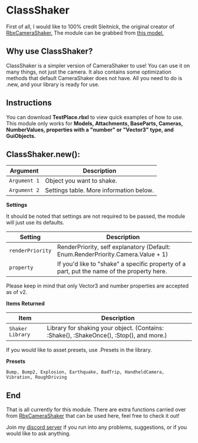 # ClassShaker

First of all, I would like to 100% credit Sleitnick, the original creator of [RbxCameraShaker.](https://github.com/Sleitnick/RbxCameraShaker/tree/master)
The module can be grabbed from [this model.](https://create.roblox.com/store/asset/78454246632452/ClassShaker)

## Why use ClassShaker?
ClassShaker is a simpler version of CameraShaker to use! You can use it on many things, not just the camera. It also contains some optimization methods that default CameraShaker does not have. All you need to do is .new, and your library is ready for use.

## Instructions
You can download **TestPlace.rbxl** to view quick examples of how to use.
This module only works for **Models, Attachments, BaseParts, Cameras, NumberValues, properties with a "number" or "Vector3" type, and GuiObjects.**

## ClassShaker.new():

| Argument | Description |
| ------ | ----------- |
| `Argument 1` | Object you want to shake. |
| `Argument 2` | Settings table. More information below. |

**Settings**

It should be noted that settings are not required to be passed, the module will just use its defaults.

| Setting | Description |
| ------ | ----------- |
| `renderPriority` | RenderPriority, self explanatory (Default: Enum.RenderPriority.Camera.Value + 1) |
| `property` | If you'd like to "shake" a specific property of a part, put the name of the property here. |

Please keep in mind that only Vector3 and number properties are accepted as of v2.

**Items Returned**

| Item | Description |
| ------ | ----------- |
| `Shaker Library` | Library for shaking your object. (Contains: :Shake(), :ShakeOnce(), :Stop(), and more.) |

If you would like to asset presets, use .Presets in the library.

**Presets**
```
Bump, Bump2, Explosion, Earthquake, BadTrip, HandheldCamera, Vibration, RoughDriving
```

## End

That is all currently for this module. There are extra functions carried over from [RbxCameraShaker](https://github.com/Sleitnick/RbxCameraShaker/tree/master) that can be used here, feel free to check it out!

Join my [discord server](https://discord.gg/2JdU9x4usT) if you run into any problems, suggestions, or if you would like to ask anything.
